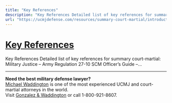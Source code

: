 ```yaml
---
title: "Key References"
description: "Key References Detailed list of key references for summary court-martial: Military Justice – Army Regulation 27-10 SCM Officer’s Guide –..."
url: "https://ucmjdefense.com/resources/summary-court-martial/introduction/key-references.html"
---
```


# [Key References](https://ucmjdefense.com/resources/summary-court-martial/introduction/key-references.html)

Key References Detailed list of key references for summary court-martial: Military Justice – Army Regulation 27-10 SCM Officer’s Guide –...

---

**Need the best military defense lawyer?**  
[Michael Waddington](https://ucmjdefense.com/attorneys/michael-stewart-waddington-partner.html) is one of the most experienced UCMJ and court-martial attorneys in the world.  
Visit [Gonzalez & Waddington](https://ucmjdefense.com) or call 1-800-921-8607.
